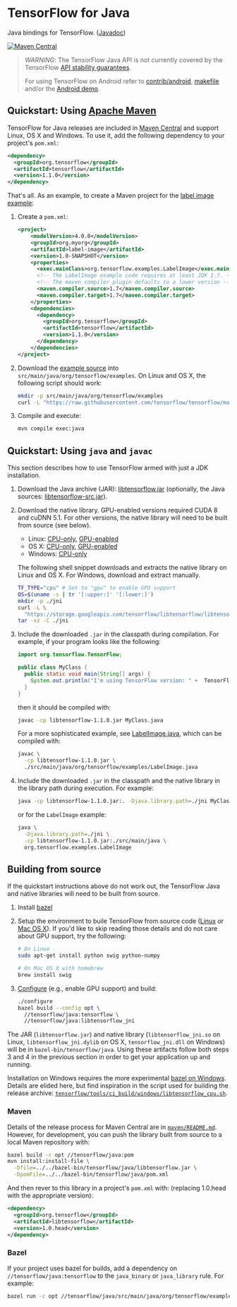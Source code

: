 # TensorFlow for Java

Java bindings for TensorFlow. ([Javadoc](https://www.tensorflow.org/api_docs/java/reference/org/tensorflow/package-summary))

[![Maven Central](https://maven-badges.herokuapp.com/maven-central/org.tensorflow/tensorflow/badge.svg)](https://maven-badges.herokuapp.com/maven-central/org.tensorflow/tensorflow)

> *WARNING*: The TensorFlow Java API is not currently covered by the TensorFlow
> [API stability guarantees](https://www.tensorflow.org/programmers_guide/version_semantics).
>
> For using TensorFlow on Android refer to
> [contrib/android](https://www.tensorflow.org/code/tensorflow/contrib/android),
> [makefile](https://www.tensorflow.org/code/tensorflow/contrib/makefile#android)
> and/or the [Android
> demo](https://www.tensorflow.org/code/tensorflow/examples/android).

## Quickstart: Using [Apache Maven](https://maven.apache.org)

TensorFlow for Java releases are included in
[Maven Central](https://search.maven.org/#search%7Cga%7C1%7Cg%3A%22org.tensorflow%22%20AND%20a%3A%22tensorflow%22)
and support Linux, OS X and Windows. To use it, add the following dependency to
your project's `pom.xml`:

```xml
<dependency>
  <groupId>org.tensorflow</groupId>
  <artifactId>tensorflow</artifactId>
  <version>1.1.0</version>
</dependency>
```

That's all. As an example, to create a Maven project for the
[label image example](https://www.tensorflow.org/code/tensorflow/java/src/main/java/org/tensorflow/examples/LabelImage.java):

1.  Create a `pom.xml`:

    ```xml
    <project>
        <modelVersion>4.0.0</modelVersion>
        <groupId>org.myorg</groupId>
        <artifactId>label-image</artifactId>
        <version>1.0-SNAPSHOT</version>
        <properties>
          <exec.mainClass>org.tensorflow.examples.LabelImage</exec.mainClass>
          <!-- The LabelImage example code requires at least JDK 1.7. -->
          <!-- The maven compiler plugin defaults to a lower version -->
          <maven.compiler.source>1.7</maven.compiler.source>
          <maven.compiler.target>1.7</maven.compiler.target>
        </properties>
        <dependencies>
          <dependency>
            <groupId>org.tensorflow</groupId>
            <artifactId>tensorflow</artifactId>
            <version>1.1.0</version>
          </dependency>
        </dependencies>
    </project>
    ```

2.  Download the [example source](https://raw.githubusercontent.com/tensorflow/tensorflow/master/tensorflow/java/src/main/java/org/tensorflow/examples/LabelImage.java)
    into `src/main/java/org/tensorflow/examples`. On Linux and OS X, the following script should work:

    ```sh
    mkdir -p src/main/java/org/tensorflow/examples
    curl -L "https://raw.githubusercontent.com/tensorflow/tensorflow/master/tensorflow/java/src/main/java/org/tensorflow/examples/LabelImage.java" -o src/main/java/org/tensorflow/examples/LabelImage.java
    ```

3.  Compile and execute:

    ```sh
    mvn compile exec:java
    ```

## Quickstart: Using `java` and `javac`

This section describes how to use TensorFlow armed with just a JDK installation.

1.  Download the Java archive (JAR):
    [libtensorflow.jar](https://storage.googleapis.com/tensorflow/libtensorflow/libtensorflow-1.1.0.jar)
    (optionally, the Java sources:
    [libtensorflow-src.jar](https://storage.googleapis.com/tensorflow/libtensorflow/libtensorflow-src-1.1.0.jar)).

2.  Download the native library. GPU-enabled versions required CUDA 8 and cuDNN
    5.1. For other versions, the native library will need to be built from
    source (see below).

    -   Linux:
        [CPU-only](https://storage.googleapis.com/tensorflow/libtensorflow/libtensorflow_jni-cpu-linux-x86_64-1.1.0.tar.gz),
        [GPU-enabled](https://storage.googleapis.com/tensorflow/libtensorflow/libtensorflow_jni-gpu-linux-x86_64-1.1.0.tar.gz)
    -   OS X:
        [CPU-only](https://storage.googleapis.com/tensorflow/libtensorflow/libtensorflow_jni-cpu-darwin-x86_64-1.1.0.tar.gz),
        [GPU-enabled](https://storage.googleapis.com/tensorflow/libtensorflow/libtensorflow_jni-gpu-darwin-x86_64-1.1.0.tar.gz)
    -   Windows:
        [CPU-only](https://storage.googleapis.com/tensorflow/libtensorflow/libtensorflow_jni-cpu-windows-x86_64-1.1.0.zip)


    The following shell snippet downloads and extracts the native library on
    Linux and OS X. For Windows, download and extract manually.

    ```sh
    TF_TYPE="cpu" # Set to "gpu" to enable GPU support
    OS=$(uname -s | tr '[:upper:]' '[:lower:]')
    mkdir -p ./jni
    curl -L \
      "https://storage.googleapis.com/tensorflow/libtensorflow/libtensorflow_jni-${TF_TYPE}-${OS}-x86_64-1.1.0.tar.gz" |
    tar -xz -C ./jni
    ```

3.  Include the downloaded `.jar` in the classpath during compilation. For
    example, if your program looks like the following:

    ```java
    import org.tensorflow.TensorFlow;

    public class MyClass {
      public static void main(String[] args) {
        System.out.println("I'm using TensorFlow version: " +  TensorFlow.version());
      }
    }
    ```

    then it should be compiled with:

    ```sh
    javac -cp libtensorflow-1.1.0.jar MyClass.java
    ```

    For a more sophisticated example, see
    [LabelImage.java](https://www.tensorflow.org/code/tensorflow/java/src/main/java/org/tensorflow/examples/LabelImage.java),
    which can be compiled with:

    ```sh
    javac \
      -cp libtensorflow-1.1.0.jar \
      ./src/main/java/org/tensorflow/examples/LabelImage.java
    ```

4.  Include the downloaded `.jar` in the classpath and the native library in the
    library path during execution. For example:

    ```sh
    java -cp libtensorflow-1.1.0.jar:. -Djava.library.path=./jni MyClass
    ```

    or for the `LabelImage` example:

    ```sh
    java \
      -Djava.library.path=./jni \
      -cp libtensorflow-1.1.0.jar:./src/main/java \
      org.tensorflow.examples.LabelImage
    ```

## Building from source

If the quickstart instructions above do not work out, the TensorFlow Java and
native libraries will need to be built from source.

1.  Install [bazel](https://www.bazel.build/versions/master/docs/install.html)

2.  Setup the environment to buile TensorFlow from source code
    ([Linux](https://www.tensorflow.org/versions/master/get_started/os_setup.html#prepare-environment-for-linux)
    or [Mac OS
    X](https://www.tensorflow.org/versions/master/get_started/os_setup.html#prepare-environment-for-mac-os-x)).
    If you'd like to skip reading those details and do not care about GPU
    support, try the following:

    ```sh
    # On Linux
    sudo apt-get install python swig python-numpy

    # On Mac OS X with homebrew
    brew install swig
    ```


3.  [Configure](https://www.tensorflow.org/install/install_sources#configure_the_installation)
    (e.g., enable GPU support) and build:

    ```sh
    ./configure
    bazel build --config opt \
      //tensorflow/java:tensorflow \
      //tensorflow/java:libtensorflow_jni
    ```

The JAR (`libtensorflow.jar`) and native library (`libtensorflow_jni.so` on
Linux, `libtensorflow_jni.dylib` on OS X, `tensorflow_jni.dll` on Windows) will
be in `bazel-bin/tensorflow/java`. Using these artifacts follow both steps 3
and 4 in the previous section in order to get your application
up and running.

Installation on Windows requires the more experimental [bazel on Windows](https://bazel.build/versions/master/docs/windows.html).
Details are elided here, but find inspiration in the script used for
building the release archive:
[`tensorflow/tools/ci_build/windows/libtensorflow_cpu.sh`](https://www.tensorflow.org/code/tensorflow/tools/ci_build/windows/libtensorflow_cpu.sh).

### Maven

Details of the release process for Maven Central are in [`maven/README.md`](https://www.tensorflow.org/code/tensorflow/java/maven/README.md).
However, for development, you can push the library built from source to a local
Maven repository with:

```sh
bazel build -c opt //tensorflow/java:pom
mvn install:install-file \
  -Dfile=../../bazel-bin/tensorflow/java/libtensorflow.jar \
  -DpomFile=../../bazel-bin/tensorflow/java/pom.xml
```

And then rever to this library in a project's `pom.xml` with:
(replacing 1.0.head with the appropriate version):

```xml
<dependency>
  <groupId>org.tensorflow</groupId>
  <artifactId>libtensorflow</artifactId>
  <version>1.0.head</version>
</dependency>
```

### Bazel

If your project uses bazel for builds, add a dependency on
`//tensorflow/java:tensorflow` to the `java_binary` or `java_library` rule. For
example:

```sh
bazel run -c opt //tensorflow/java/src/main/java/org/tensorflow/examples:label_image
```
